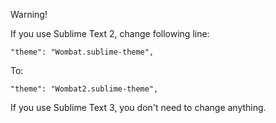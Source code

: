 Warning!

If you use Sublime Text 2, change following line:

    "theme": "Wombat.sublime-theme",

To:

    "theme": "Wombat2.sublime-theme",

If you use Sublime Text 3, you don't need to change anything.

